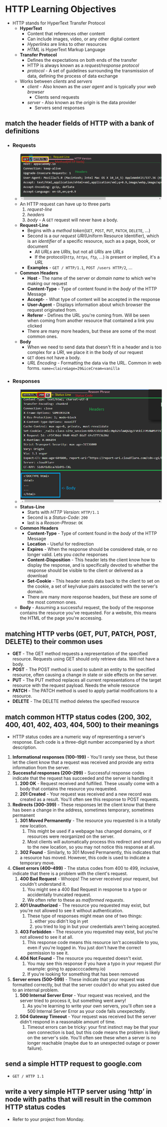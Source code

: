 # HTTP Learning Objectives

- HTTP stands for HyperText Transfer Protocol
  - **HyperText**
    - Content that references other content
    - Can include images, video, or any other digital content
    - *Hyperlinks* are links to other resources
    - *HTML* is HyperText Markup Language
  - **Transfer Protocol**
    - Defines the expectations on both ends of the transfer
    - HTTP is always known as a *request/response protocol*
    - *protocol* - A set of guidelines surrounding the transmission of data, defining the process of data exchange
  - Works between *clients* and *servers*
    - *client* - Also known as the *user agent* and is typically your *web browser*
      - Clients send requests
    - *server* - Also known as the *origin* is the data provider
      - Servers send responses

## match the header fields of HTTP with a bank of definitions

- ### Requests

  - ![http-request](../images/http-request-sample.png)
  - An HTTP request can have up to three parts
    1. *request-line*
    2. *headers*
    3. *body* - A `GET` request will never have a body.  
  - **Request-Line**
    - Begins with a *method token*(`GET`, `POST`, `PUT`, `PATCH`, `DELETE`, ...)
    - Second is a our *request URI*(Uniform Resource Identifier), which is an *identifier* of a specific resource, such as a page, book, or document
      - All *URLs* are *URIs*, but not all *URIs* are *URLs*
      - If the protocol(*`http`, `https`, `ftp`, ...*) is present or implied, it's a *URL*
    - **Examples** - `GET / HTTP/1.1`, `POST /users HTTP/2`, ...
  - **Common Headers**
    - **Host** - The name of the server or *domain name* to which we're making our request
    - **Content-Type** - Type of content found in the *body* of the HTTP Message
    - **Accept-** - What type of content will be accepted in the response
    - **User-Agent** - Displays information about which browser the request originated from.
    - **Referer** - Defines the URL you're coming from.  Will be seen when coming from another resource that contained a link you clicked
    - There are many more headers, but these are some of the most common ones.
  - **Body**
    - When we need to send data that doesn't fit in a header and is too complex for a *URI*, we place it in the body of our request
    - `GET` does not have a body.
    - *URL Encoding* - Formatting the data via the URL.  Common in web forms. `name=claire&age=29&iceCream=vanilla`

- ### Responses
  
  - ![http-response](../images/http-response-sample.png)
  - **Status-Line**
    - Starts with *HTTP Version*: `HTTP/1.1`
    - Second is a *Status-Code*: `200`
    - last is a *Reason-Phrase*: `OK`
  - **Common Headers**
    - **Content-Type** - Type of content found in the *body* of the HTTP Message
    - **Location** - Useful for redirection
    - **Expires** - When the response should be considered stale, or no longer valid. Lets you *cache* responses
    - **Content-Disposition** - This header lets the client know how to display the response, and is specifically devoted to whether the response should be visible to the client or delivered as a download
    - **Set-Cookie** - This header sends data back to the client to set on the cookie, a set of key/value pairs associated with the server's domain.
    - There are many more response headers, but these are some of the most common ones.
  - **Body** - Assuming a successful request, the body of the response contains the resource you've requested. For a website, this means the HTML of the page you're accessing.
  
## matching HTTP verbs (GET, PUT, PATCH, POST, DELETE) to their common uses

- **GET** - The GET method requests a representation of the specified resource. Requests using GET should only retrieve data. Will not have a body.
- **POST** - The POST method is used to submit an entity to the specified resource, often causing a change in state or side effects on the server.
- **PUT** - The PUT method replaces all current representations of the target resource with the request payload.  Needs the whole resource
- **PATCH** - The PATCH method is used to apply partial modifications to a resource.
- **DELETE** - The DELETE method deletes the specified resource

## match common HTTP status codes (200, 302, 400, 401, 402, 403, 404, 500) to their meanings

- HTTP status codes are a numeric way of representing a server's response. Each code is a three-digit number accompanied by a short description.
  
1. **Informational responses (100–199)** - You'll rarely see these, but these let the client know that a request was received and provide any extra information from the server.
2. **Successful responses (200–299)** - Successful response codes indicate that the request has succeeded and the server is handling it
   1. **200 OK** - Request received and fulfilled. These usually come with a body that contains the resource you requested.
   2. **201 Created** - Your request was received and a new record was created as a result. You'll often see this response to POST requests.
3. **Redirects (300–399)** - These responses let the client know that there has been a change in the address, sometimes temporary, sometimes permanent
   1. **301 Moved Permanently** - The resource you requested is in a totally new location.
      1. This might be used if a webpage has changed domains, or if resources were reorganized on the server.
      2. Most clients will automatically process this redirect and send you to the new location, so you may not notice this response at all.
   2. **302 Found** - Similarly, to 301 Moved Permanently, this indicates that a resource has moved. However, this code is used to indicate a temporary move.
4. **Client errors (400–499)** - The status codes from 400 to 499, inclusive, indicate that there is a problem with the client's request.
   1. **400 Bad Request** - Whoops! The server received your request, but couldn't understand it.
      1. You might see a 400 Bad Request in response to a typo or accidentally truncated request.
      2. We often refer to these as *malformed requests*.
   2. **401 Unauthorized** - The resource you requested may exist, but you're not allowed to see it without authentication.
      1. These type of responses might mean one of two things:
         1. either you didn't log in yet
         2. you tried to log in but your credentials aren't being accepted.
   3. **403 Forbidden** - The resource you requested may exist, but you're not allowed to see it at all.
      1. This response code means this resource isn't accessible to you, even if you're logged in. You just don't have the correct permission to see it.
   4. **404 Not Found** - The resource you requested doesn't exist.
      1. You may see this response if you have a typo in your request (for example: going to appaccccademy.io)
      2. If you're looking for something that has been removed
5. **Server errors (500–599)** - These indicate that your request was formatted correctly, but that the server couldn't do what you asked due to an internal problem.
   1. **500 Internal Server Error** - Your request was received, and the server tried to process it, but something went awry!
      1. As you're learning to write your own servers, you'll often see a 500 Internal Server Error as your code fails unexpectedly.
   2. **504 Gateway Timeout** - Your request was received but the server didn't respond in a reasonable amount of time.
      1. Timeout errors can be tricky: your first instinct may be that your own connection is bad, but this code means the problem is likely on the server's side. You'll often see these when a server is no longer reachable (maybe due to an unexpected outage or power failure).

## send a simple HTTP request to google.com

- `GET / HTTP 1.1`

## write a very simple HTTP server using ‘http’ in node with paths that will result in the common HTTP status codes

- Refer to your project from Monday.